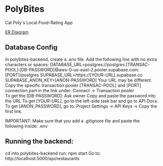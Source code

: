 # PolyBites
Cal Poly's Local Food-Rating App

[ER Diagram](https://lucid.app/lucidchart/ad2813b3-f982-40c2-aa4c-77191e8797b9/edit?viewport_loc=185%2C-109%2C2331%2C1015%2C0_0&invitationId=inv_e40c3701-01f5-4a56-b124-3bbf4631b53e)


## Database Config
In polybites-backend, create a .env file. Add the following line with no extra characters or spaces:
DATABASE_URL=postgres://postgres.[TRANSAC-POOL]:[DB-PASSWORD]@aws-0-us-east-2.pooler.supabase.com:[PORT]/postgres
SUPABASE_URL=https://[YOUR-URL].supabase.co
SUPABASE_ANON_KEY=[ANON-PASSWORD]
Your URL may be different. Copy the specific transaction pooler [TRANSAC-POOL] and [PORT] 
connection part in the link under:
Connect -> Transaction pooler   
To get the [DB-PASSWORD]:
Ask owner
Copy and paste the password into the URL
To get [YOUR-URL], go to the left-side task bar and go to API Docs.
To get [ANON_PASSWORD], go to:
Project Settings -> API Keys -> Copy the first link.

IMPORTANT: Make sure that you add a .gitignore file and paste the following inside:
.env

## Running the backend:
cd into polybites-backend
run: npm start 
Go to: http://localhost:5000/api/restaurants
